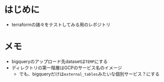 # はじめに
- terraformの諸々をテストしてみる用のレポジトリ

# メモ
- bigqueryのアップロード先datasetは`TEMP`にする
- ディレクトリの第一階層はGCPのサービス名のイメージ
  - でも、bigqueryだけは`external_tables`みたいな個別サービス？にする